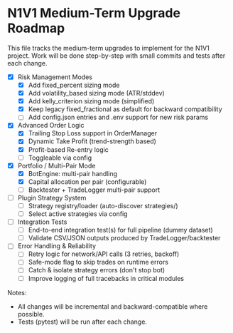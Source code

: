 # N1V1 Medium-Term Upgrade Roadmap

This file tracks the medium-term upgrades to implement for the N1V1 project. Work will be done step-by-step with small commits and tests after each change.

- [x] Risk Management Modes
  - [x] Add fixed_percent sizing mode
  - [x] Add volatility_based sizing mode (ATR/stddev)
  - [x] Add kelly_criterion sizing mode (simplified)
  - [x] Keep legacy fixed_fractional as default for backward compatibility
  - [ ] Add config.json entries and .env support for new risk params
- [x] Advanced Order Logic
  - [x] Trailing Stop Loss support in OrderManager
  - [x] Dynamic Take Profit (trend-strength based)
  - [x] Profit-based Re-entry logic
  - [ ] Toggleable via config
- [x] Portfolio / Multi-Pair Mode
  - [x] BotEngine: multi-pair handling
  - [x] Capital allocation per pair (configurable)
  - [ ] Backtester + TradeLogger multi-pair support
- [ ] Plugin Strategy System
  - [ ] Strategy registry/loader (auto-discover strategies/)
  - [ ] Select active strategies via config
- [ ] Integration Tests
  - [ ] End-to-end integration test(s) for full pipeline (dummy dataset)
  - [ ] Validate CSV/JSON outputs produced by TradeLogger/backtester
- [ ] Error Handling & Reliability
  - [ ] Retry logic for network/API calls (3 retries, backoff)
  - [ ] Safe-mode flag to skip trades on runtime errors
  - [ ] Catch & isolate strategy errors (don't stop bot)
  - [ ] Improve logging of full tracebacks in critical modules

Notes:
- All changes will be incremental and backward-compatible where possible.
- Tests (pytest) will be run after each change.
